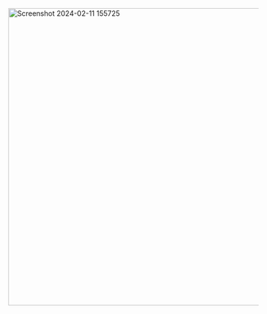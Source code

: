 <img width="600" alt="Screenshot 2024-02-11 155725" src="https://github.com/nesrucodex/Earth-and-Moon-Stimulation-in-webgl2/assets/155378885/8c129f64-e8d8-486b-aed3-8f3dddf44aa2">
